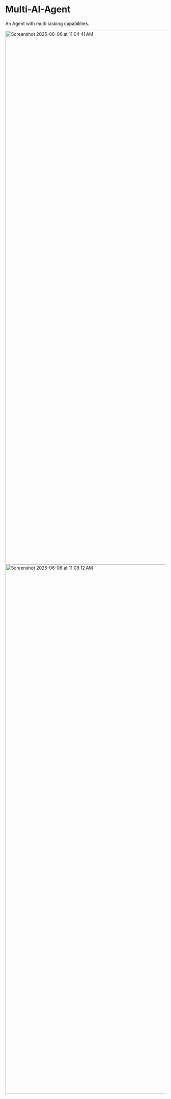 # Multi-AI-Agent
An Agent with multi tasking capabilities.


<img width="1673" alt="Screenshot 2025-06-06 at 11 04 41 AM" src="https://github.com/user-attachments/assets/38f62570-2423-4b23-95a6-311b3f4bc225" />



<img width="1659" alt="Screenshot 2025-06-06 at 11 08 12 AM" src="https://github.com/user-attachments/assets/a65a7b2f-7220-4642-9c75-11a258acf3ce" />
